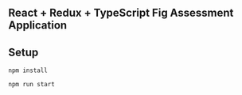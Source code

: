 
## React + Redux + TypeScript Fig Assessment Application

## Setup

```
npm install

npm run start

```